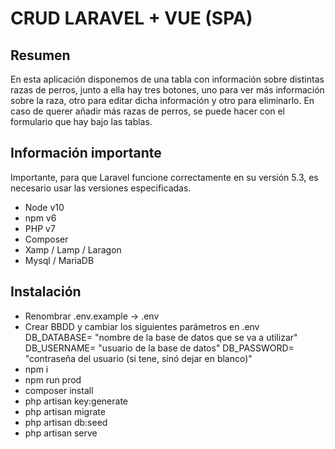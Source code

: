 # CRUD LARAVEL + VUE (SPA)

## Resumen

En esta aplicación disponemos de una tabla con información sobre distintas razas de perros, junto a ella hay tres botones, uno para ver más información sobre la raza, otro para editar dicha información y otro para eliminarlo.
En caso de querer añadir más razas de perros, se puede hacer con el formulario que hay bajo las tablas.

## Información importante

Importante, para que Laravel funcione correctamente en su versión 5.3, es necesario usar las versiones especificadas.

- Node v10
- npm v6
- PHP v7
- Composer
- Xamp / Lamp / Laragon
- Mysql / MariaDB

## Instalación

- Renombrar .env.example -> .env
- Crear BBDD y cambiar los siguientes parámetros en .env
	DB_DATABASE= "nombre de la base de datos que se va a utilizar"
	DB_USERNAME= "usuario de la base de datos"
	DB_PASSWORD= "contraseña del usuario (si tene, sinó dejar en blanco)"
- npm i
- npm run prod
- composer install
- php artisan key:generate
- php artisan migrate
- php artisan db:seed
- php artisan serve
